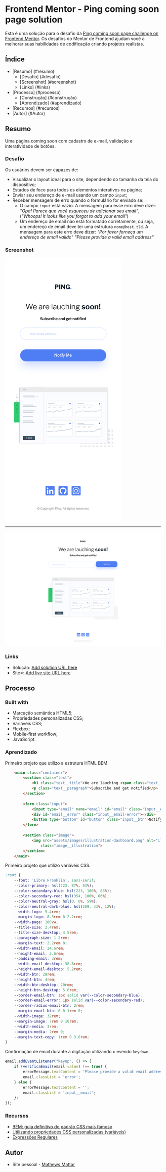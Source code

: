 # Frontend Mentor - Ping coming soon page solution

Esta é uma solução para o desafio da [Ping coming soon page challenge on Frontend Mentor](https://www.frontendmentor.io/challenges/ping-single-column-coming-soon-page-5cadd051fec04111f7b848da). Os desafios do Mentor de Frontend ajudam você a melhorar suas habilidades de codificação criando projetos realistas.

## Índice

- [Resumo] (#resumo)
    - [Desafio] (#desafio)
    - [Screenshot] (#screenshot)
    - [Links] (#links)
- [Processo] (#processo)
    - [Construção] (#construção)
    - [Aprendizado] (#aprendizado)
- [Recursos] (#recursos)
- [Autor] (#Autor)

## Resumo

Uma página coming soon com cadastro de e-mail, validação e interatividade de botões.

### Desafio

Os usuários devem ser capazes de:

- Visualizar o layout ideal para o site, dependendo do tamanha da tela do dispositivo;
- Estados de foco para todos os elementos interativos na página;
- Enviar seu endereço de e-mail usando um campo `input`;
- Receber mensagem de erro quando o formulário for enviado se:
  - O campo `input` está vazio. A mensagem para esse erro deve dizer: *"Opa! Parece que você esqueceu de adicionar seu email"*, (*"Whoops! It looks like you forgot to add your email"*)
  - Um endereço de email não está formatado corretamente, ou seja, um endereço de email deve ter uma estrutura `nome@host.tld`. A mensagem para este erro deve dizer: *"Por favor forneça um endereço de email valido"* *"Please provide a valid email address"*

### Screenshot

<span align="center">
    <img width="375px" src="assets/presentation/mobile.png"></img>
</span>

------

<span align="center">
    <img width="768px" src="assets/presentation/desktop.png"></img>
</span>

### Links

- Solução: [Add solution URL here](https://your-solution-url.com)
- Site=: [Add live site URL here](https://your-live-site-url.com)

## Processo

### Built with

- Marcação semântica HTML5;
- Propriedades personalizadas CSS;
- Variáveis CSS;
- Flexbox;
- Mobile-first workflow;
- JavaScript.

### Aprendizado

Primeiro projeto que utilizo a estrutura HTML BEM.

```HTML
    <main class="container">
        <section class="text">
            <h1 class="text__title">We are lauching <span class="text__title-strong">soon!</span></h1>
            <p class="text__paragraph">Subscribe and get notified</p>
        </section>

        <form class="input">
            <input type="email" name="email" id="email" class="input__email" placeholder="Your email address..." required>
            <div id="email__error" class="input__email-error"></div>
            <button type="button" id="button" class="input__btn">Notify Me</button>
        </form>

        <section class="image">
            <img src="assets/images/illustration-dashboard.png" alt="illustration dashboard"
                class="image__illustration">
        </section>
    </main>
```

Primeiro projeto que utilizo variáveis CSS.

```css
:root {
    --font: 'Libre Franklin', sans-serif;
    --color-primary: hsl(223, 87%, 63%);
    --color-secondary-blue: hsl(223, 100%, 88%);
    --color-secondary-red: hsl(354, 100%, 66%);
    --color-neutral-gray: hsl(0, 0%, 59%);
    --color-neutral-dark-blue: hsl(209, 33%, 12%);
    --width-logo: 5.4rem;
    --margin-logo: 8.5rem 0 2.2rem;
    --width-page: 100vw;
    --title-size: 2.4rem;
    --title-size-desktop: 4.5rem;
    --paragraph-size: 1.2rem;
    --margin-text: 2.2rem 0;
    --width-email: 24.6rem;
    --height-email: 3.6rem;
    --padding-email: 3rem;
    --width-email-desktop: 38.6rem;
    --height-email-desktop: 5.2rem;
    --width-btn: 28rem;
    --height-btn: 4rem;
    --width-btn-desktop: 20rem;
    --height-btn-desktop: 5.6rem;
    --border-email-btn: 1px solid var(--color-secondary-blue);
    --border-email-error: 1px solid var(--color-secondary-red);
    --border-radius-email-btn: 2rem;
    --margin-email-btn: 0 0 1rem 0;
    --width-image: 32rem;
    --margin-image: 7rem 0 10rem;
    --width-media: 3rem;
    --margin-media: 2rem 0;
    --margin-text-copy: 1rem 0 3.6rem;
}
```

Confirmação de email durante a digitação utilizando o evendo `keydown`.

```js
email.addEventListener("keyup", () => {
    if (verificaEmail(email.value) !== true) {
        errorMessage.textContent = 'Please provide a valid email address';
        email.classList = 'error';
    } else {
        errorMessage.textContent = '';
        email.classList = 'input__email';
    };
});
```

### Recursos

- [BEM: guia definitivo do padrão CSS mais famoso](https://desenvolvimentoparaweb.com/css/bem/)
- [Utilizando propriedades CSS personalizadas (variáveis)](https://developer.mozilla.org/pt-BR/docs/Web/CSS/Using_CSS_custom_properties)
- [Expressões Regulares](https://developer.mozilla.org/pt-BR/docs/Web/JavaScript/Guide/Regular_Expressions)

## Autor

-  Site pessoal - [Mathews Mattar](https://www.linkedin.com/in/mathewsmattar/)
